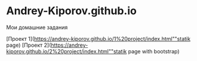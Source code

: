 # Andrey-Kiporov.github.io
Мои домашние задания


[Проект 1](https://andrey-kiporov.github.io/1%20project/index.html""statik page)
[Проект 2](https://andrey-kiporov.github.io/2%20project/index.html""statik page with bootstrap)
